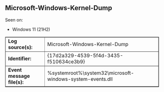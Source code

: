 ## Microsoft-Windows-Kernel-Dump

Seen on:
* Windows 11 (21H2)

<table border="1" class="docutils">
  <tbody>
    <tr>
      <td><b>Log source(s):</b></td>
      <td>Microsoft-Windows-Kernel-Dump</td>
    </tr>
    <tr>
      <td><b>Identifier:</b></td>
      <td>{17d2a329-4539-5f4d-3435-f510634ce3b9}</td>
    </tr>
    <tr>
      <td><b>Event message file(s):</b></td>
      <td>%systemroot%\system32\microsoft-windows-system-events.dll</td>
    </tr>
  </tbody>
</table>

&nbsp;

